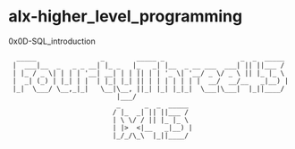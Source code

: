 # alx-higher_level_programming

0x0D-SQL_introduction


      _____                _        _____ _                   _  _  _____ 
     |  ___|__  _   _ _ __| |_ _   |_   _| |__  _ __ ___  ___| || ||___ / 
     | |_ / _ \| | | | '__| __| | | || | | '_ \| '__/ _ \/ _ \ || |_ |_ \ 
     |  _| (_) | |_| | |  | |_| |_| || | | | | | | |  __/  __/__   _|__) |
     |_|  \___/ \__,_|_|   \__|\__, ||_| |_| |_|_|  \___|\___|  |_||____/ 
                               |___/                                      
                               _      _  _  _____ 
                              / |_  _| || ||___ / 
                              | \ \/ / || |_ |_ \ 
                              | |>  <|__   _|__) |
                              |_/_/\_\  |_||____/ 
                                                  

